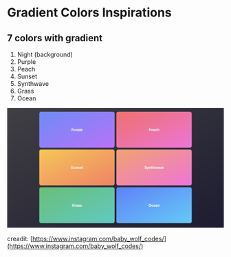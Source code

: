 # Gradient Colors Inspirations

## 7 colors with gradient

1. Night (background)
2. Purple
3. Peach
4. Sunset
5. Synthwave
6. Grass
7. Ocean

![image](./preview.png)

creadit: [https://www.instagram.com/baby_wolf_codes/](https://www.instagram.com/baby_wolf_codes/)
